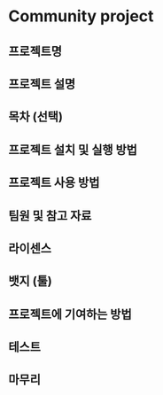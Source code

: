 # Community project
## 프로젝트명
## 프로젝트 설명
## 목차 (선택)
## 프로젝트 설치 및 실행 방법
## 프로젝트 사용 방법
## 팀원 및 참고 자료
## 라이센스
## 뱃지 (툴)
## 프로젝트에 기여하는 방법
## 테스트
## 마무리
